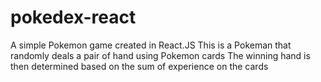 # pokedex-react
A simple Pokemon game created in React.JS
This is a Pokeman that randomly deals a pair of hand using Pokemon cards
The winning hand is then determined based on the sum of experience on the cards
